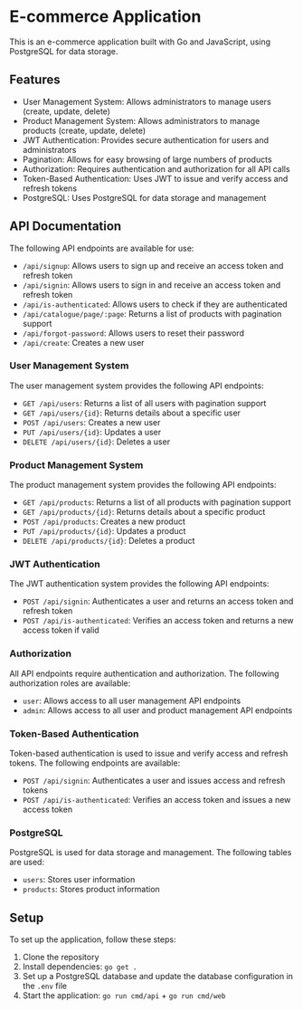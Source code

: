 # E-commerce Application

This is an e-commerce application built with Go and JavaScript, using PostgreSQL for data storage.

## Features

- User Management System: Allows administrators to manage users (create, update, delete)
- Product Management System: Allows administrators to manage products (create, update, delete)
- JWT Authentication: Provides secure authentication for users and administrators
- Pagination: Allows for easy browsing of large numbers of products
- Authorization: Requires authentication and authorization for all API calls
- Token-Based Authentication: Uses JWT to issue and verify access and refresh tokens
- PostgreSQL: Uses PostgreSQL for data storage and management

## API Documentation

The following API endpoints are available for use:

- `/api/signup`: Allows users to sign up and receive an access token and refresh token
- `/api/signin`: Allows users to sign in and receive an access token and refresh token
- `/api/is-authenticated`: Allows users to check if they are authenticated
- `/api/catalogue/page/:page`: Returns a list of products with pagination support
- `/api/forgot-password`: Allows users to reset their password
- `/api/create`: Creates a new user

### User Management System

The user management system provides the following API endpoints:

- `GET /api/users`: Returns a list of all users with pagination support
- `GET /api/users/{id}`: Returns details about a specific user
- `POST /api/users`: Creates a new user
- `PUT /api/users/{id}`: Updates a user
- `DELETE /api/users/{id}`: Deletes a user

### Product Management System

The product management system provides the following API endpoints:

- `GET /api/products`: Returns a list of all products with pagination support
- `GET /api/products/{id}`: Returns details about a specific product
- `POST /api/products`: Creates a new product
- `PUT /api/products/{id}`: Updates a product
- `DELETE /api/products/{id}`: Deletes a product

### JWT Authentication

The JWT authentication system provides the following API endpoints:

- `POST /api/signin`: Authenticates a user and returns an access token and refresh token
- `POST /api/is-authenticated`: Verifies an access token and returns a new access token if valid

### Authorization

All API endpoints require authentication and authorization. The following authorization roles are available:

- `user`: Allows access to all user management API endpoints
- `admin`: Allows access to all user and product management API endpoints

### Token-Based Authentication

Token-based authentication is used to issue and verify access and refresh tokens. The following endpoints are available:

- `POST /api/signin`: Authenticates a user and issues access and refresh tokens
- `POST /api/is-authenticated`: Verifies an access token and issues a new access token

### PostgreSQL

PostgreSQL is used for data storage and management. The following tables are used:

- `users`: Stores user information
- `products`: Stores product information

## Setup

To set up the application, follow these steps:

1. Clone the repository
2. Install dependencies: `go get .`
3. Set up a PostgreSQL database and update the database configuration in the `.env` file
4. Start the application: `go run cmd/api` + `go run cmd/web`

